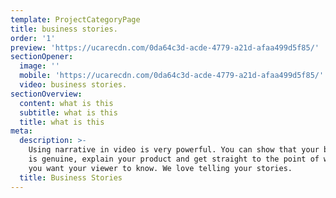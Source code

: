 ```yaml
---
template: ProjectCategoryPage
title: business stories.
order: '1'
preview: 'https://ucarecdn.com/0da64c3d-acde-4779-a21d-afaa499d5f85/'
sectionOpener:
  image: ''
  mobile: 'https://ucarecdn.com/0da64c3d-acde-4779-a21d-afaa499d5f85/'
  video: business stories.
sectionOverview:
  content: what is this
  subtitle: what is this
  title: what is this
meta:
  description: >-
    Using narrative in video is very powerful. You can show that your business
    is genuine, explain your product and get straight to the point of what it is
    you want your viewer to know. We love telling your stories.
  title: Business Stories
---
```


